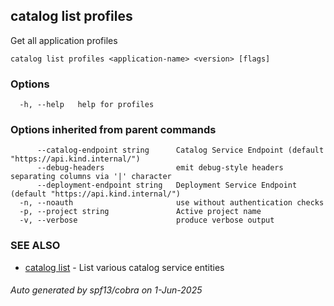 ## catalog list profiles

Get all application profiles

```
catalog list profiles <application-name> <version> [flags]
```

### Options

```
  -h, --help   help for profiles
```

### Options inherited from parent commands

```
      --catalog-endpoint string      Catalog Service Endpoint (default "https://api.kind.internal/")
      --debug-headers                emit debug-style headers separating columns via '|' character
      --deployment-endpoint string   Deployment Service Endpoint (default "https://api.kind.internal/")
  -n, --noauth                       use without authentication checks
  -p, --project string               Active project name
  -v, --verbose                      produce verbose output
```

### SEE ALSO

* [catalog list](catalog_list.md)	 - List various catalog service entities

###### Auto generated by spf13/cobra on 1-Jun-2025
